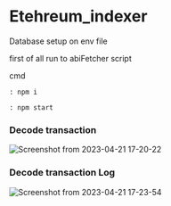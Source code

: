 # Etehreum_indexer

Database setup on env file

first of all run to abiFetcher script

cmd

    : npm i

    : npm start
    
    
 <h3>Decode transaction</h3>
    
 ![Screenshot from 2023-04-21 17-20-22](https://user-images.githubusercontent.com/127496679/233628668-c567998a-28b1-4f53-8365-abcd0c0bfe87.png)

 
 <h3>Decode transaction Log </h3>
 
 ![Screenshot from 2023-04-21 17-23-54](https://user-images.githubusercontent.com/127496679/233629172-f3684482-a628-4d00-8756-fbbe5ce0fd86.png)
